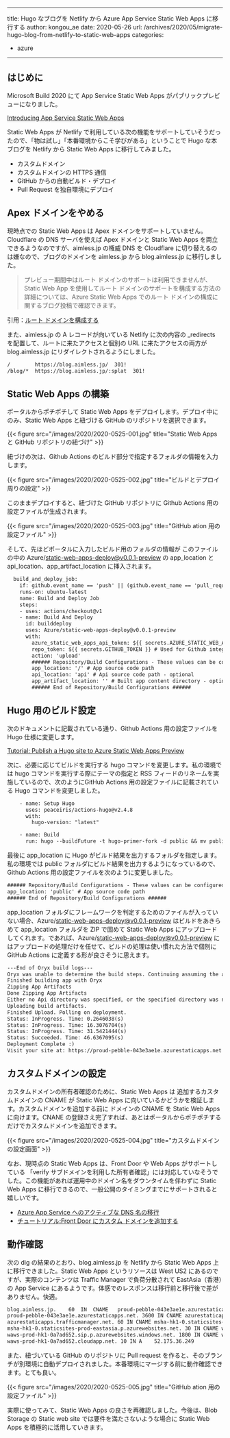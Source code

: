 
---
title: Hugo なブログを Netlify から Azure App Service Static Web Apps に移行する
author: kongou_ae
date: 2020-05-26
url: /archives/2020/05/migrate-hugo-blog-from-netlify-to-static-web-apps
categories:
  - azure
---

## はじめに

Microsoft Build 2020 にて App Service Static Web Apps がパブリックプレビューになりました。

[Introducing App Service Static Web Apps](https://techcommunity.microsoft.com/t5/azure-app-service/introducing-app-service-static-web-apps/ba-p/1394451)

Static Web Apps が Netlify で利用している次の機能をサポートしていそうだったので、「物は試し」「本番環境からこそ学びがある」ということで Hugo な本ブログを Netlify から Static Web Apps に移行してみました。

- カスタムドメイン
- カスタムドメインの HTTPS 通信
- GitHub からの自動ビルド・デプロイ
- Pull Request を独自環境にデプロイ

## Apex ドメインをやめる

現時点での Static Web Apps は Apex ドメインをサポートしていません。Cloudflare の DNS サーバを使えば Apex ドメインと Static Web Apps を両立できるようなのですが、aimless.jp の権威 DNS を Cloudflare に切り替えるのは嫌なので、ブログのドメインを aimless.jp から blog.aimless.jp に移行しました。

> プレビュー期間中はルート ドメインのサポートは利用できませんが、Static Web App を使用してルート ドメインのサポートを構成する方法の詳細については、Azure Static Web Apps でのルート ドメインの構成に関するブログ投稿で確認できます。

引用：[ルート ドメインを構成する](https://docs.microsoft.com/ja-jp/azure/static-web-apps/custom-domain#configure-a-root-domain)

また、aimless.jp の A レコードが向いている Netlify に次の内容の _redirects を配置して、ルートに来たアクセスと個別の URL に来たアクセスの両方が blog.aimless.jp にリダイレクトされるようにしました。

```txt
/        https://blog.aimless.jp/  301!
/blog/*  https://blog.aimless.jp/:splat  301!
```

## Static Web Apps の構築

ポータルからポチポチして Static Web Apps をデプロイします。デプロイ中にのみ、Static Web Apps と紐づける GitHub のリポジトリを選択できます。

{{< figure src="/images/2020/2020-0525-001.jpg" title="Static Web Apps と GitHub リポジトリの紐づけ" >}}

紐づけの次は、Github Actions のビルド部分で指定するフォルダの情報を入力します。

{{< figure src="/images/2020/2020-0525-002.jpg" title="ビルドとデプロイ周りの設定" >}}

このままデプロイすると、紐づけた GitHub リポジトリに Github Actions 用の設定ファイルが生成されます。

{{< figure src="/images/2020/2020-0525-003.jpg" title="GitHub ation 用の設定ファイル" >}}

そして、先ほどポータルに入力したビルド用のフォルダの情報が このファイルの中の Azure/static-web-apps-deploy@v0.0.1-preview の app_location と api_location、app_artifact_location に挿入されます。

```txt
  build_and_deploy_job:
    if: github.event_name == 'push' || (github.event_name == 'pull_request' && github.event.action != 'closed')
    runs-on: ubuntu-latest
    name: Build and Deploy Job
    steps:
    - uses: actions/checkout@v1
    - name: Build And Deploy
      id: builddeploy
      uses: Azure/static-web-apps-deploy@v0.0.1-preview
      with:
        azure_static_web_apps_api_token: ${{ secrets.AZURE_STATIC_WEB_APPS_API_TOKEN_PROUD_PEBBLE_043E3AE1E }}
        repo_token: ${{ secrets.GITHUB_TOKEN }} # Used for Github integrations (i.e. PR comments)
        action: 'upload'
        ###### Repository/Build Configurations - These values can be configured to match you app requirements. ######
        app_location: '/' # App source code path
        api_location: 'api' # Api source code path - optional
        app_artifact_location: '' # Built app content directory - optional
        ###### End of Repository/Build Configurations ######
```

## Hugo 用のビルド設定

次のドキュメントに記載されている通り、Github Actions 用の設定ファイルを Hugo 仕様に変更します。

[Tutorial: Publish a Hugo site to Azure Static Web Apps Preview](https://docs.microsoft.com/en-us/azure/static-web-apps/publish-hugo)

次に、必要に応じてビルドを実行する hugo コマンドを変更します。私の環境では hugo コマンドを実行する際にテーマの指定と RSS フィードのリネームを実施しているので、次のようにGitHub Actions 用の設定ファイルに記載されている Hugo コマンドを変更しました。

```txt
    - name: Setup Hugo
      uses: peaceiris/actions-hugo@v2.4.8
      with:
        hugo-version: "latest"

    - name: Build
      run: hugo --buildFuture -t hugo-primer-fork -d public && mv public/feed.xml public/feed
```

最後に app_location に Hugo がビルド結果を出力するフォルダを指定します。私の環境では public フォルダにビルド結果を出力するようになっているので、Github Actions 用の設定ファイルを次のように変更しました。

```txt
###### Repository/Build Configurations - These values can be configured to match you app requirements. ######
app_location: 'public' # App source code path
###### End of Repository/Build Configurations ######
```

app_location フォルダにフレームワークを判定するためのファイルが入っていない場合、Azure/static-web-apps-deploy@v0.0.1-preview はビルドをあきらめて app_location フォルダを ZIP で固めて Static Web Apps にアップロードしてくれます。であれば、Azure/static-web-apps-deploy@v0.0.1-preview にはアップロードの処理だけを任せて、ビルドの処理は使い慣れた方法で個別に GitHub Actions に定義する形が良さそうに思えます。

```txt
---End of Oryx build logs---
Oryx was unable to determine the build steps. Continuing assuming the assets in this folder are already built. If this is an unexpected behavior please contact support.
Finished building app with Oryx
Zipping App Artifacts
Done Zipping App Artifacts
Either no Api directory was specified, or the specified directory was not found. Azure Functions will not be created.
Uploading build artifacts.
Finished Upload. Polling on deployment.
Status: InProgress. Time: 0.2646038(s)
Status: InProgress. Time: 16.3076704(s)
Status: InProgress. Time: 31.5421444(s)
Status: Succeeded. Time: 46.6367095(s)
Deployment Complete :)
Visit your site at: https://proud-pebble-043e3ae1e.azurestaticapps.net
```

## カスタムドメインの設定

カスタムドメインの所有者確認のために、Static Web Apps は 追加するカスタムドメインの CNAME が Static Web Apps に向いているかどうかを検証します。カスタムドメインを追加する前に ドメインの CNAME を Static Web Apps に向けます。CNANE の登録さえ完了すれば、あとはポータルからポチポチするだけでカスタムドメインを追加できます。

{{< figure src="/images/2020/2020-0525-004.jpg" title="カスタムドメインの設定画面" >}}

なお、現時点の Static Web Apps は、Front Door や Web Apps がサポートしている 「verify サブドメインを利用した所有者確認」には対応していなそうでした。この機能があれば運用中のドメイン名をダウンタイムを伴わずに Static Web Apps に移行できるので、一般公開のタイミングまでにサポートされると嬉しいです。

- [Azure App Service へのアクティブな DNS 名の移行](https://docs.microsoft.com/ja-jp/azure/app-service/manage-custom-dns-migrate-domain#remap-the-active-dns-name)
- [チュートリアル:Front Door にカスタム ドメインを追加する](https://docs.microsoft.com/ja-jp/azure/frontdoor/front-door-custom-domain#map-the-temporary-afdverify-subdomain)

## 動作確認

次の dig の結果のとおり、blog.aimless.jp を Netlify から Static Web Apps 上に移行できました。Static Web Apps というリソースは West US2 にあるのですが、実際のコンテンツは Traffic Manager で負荷分散されて EastAsia（香港）の App Service にあるようです。体感でのレスポンスは移行前と移行後で差がありません。快適。

```txt
blog.aimless.jp.	60	IN	CNAME	proud-pebble-043e3ae1e.azurestaticapps.net.
proud-pebble-043e3ae1e.azurestaticapps.net. 3600 IN CNAME azurestaticapps.trafficmanager.net.
azurestaticapps.trafficmanager.net. 60 IN CNAME	msha-hk1-0.staticsites-prod-eastasia.p.azurewebsites.net.
msha-hk1-0.staticsites-prod-eastasia.p.azurewebsites.net. 30 IN	CNAME waws-prod-hk1-0a7ad652.sip.p.azurewebsites.windows.net.
waws-prod-hk1-0a7ad652.sip.p.azurewebsites.windows.net.	1800 IN	CNAME waws-prod-hk1-0a7ad652.cloudapp.net.
waws-prod-hk1-0a7ad652.cloudapp.net. 10	IN A	52.175.36.249
```

また、紐づいている GitHub のリポジトリに Pull request を作ると、そのブランチが別環境に自動デプロイされました。本番環境にマージする前に動作確認できます。とても良い。

{{< figure src="/images/2020/2020-0525-005.jpg" title="GitHub ation 用の設定ファイル" >}}

実際に使ってみて、Static Web Apps の良さを再確認しました。今後は、Blob Storage の Static web site では要件を満たさないような場合に Static Web Apps を積極的に活用していきます。
